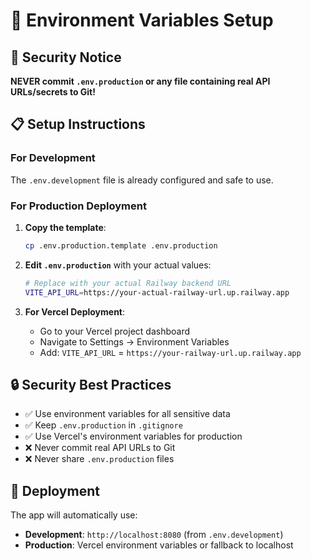 # 🔐 Environment Variables Setup

## 🚨 Security Notice
**NEVER commit `.env.production` or any file containing real API URLs/secrets to Git!**

## 📋 Setup Instructions

### For Development
The `.env.development` file is already configured and safe to use.

### For Production Deployment

1. **Copy the template**:
   ```bash
   cp .env.production.template .env.production
   ```

2. **Edit `.env.production`** with your actual values:
   ```bash
   # Replace with your actual Railway backend URL
   VITE_API_URL=https://your-actual-railway-url.up.railway.app
   ```

3. **For Vercel Deployment**:
   - Go to your Vercel project dashboard
   - Navigate to Settings → Environment Variables
   - Add: `VITE_API_URL` = `https://your-railway-url.up.railway.app`

## 🔒 Security Best Practices

- ✅ Use environment variables for all sensitive data
- ✅ Keep `.env.production` in `.gitignore`
- ✅ Use Vercel's environment variables for production
- ❌ Never commit real API URLs to Git
- ❌ Never share `.env.production` files

## 🚀 Deployment

The app will automatically use:
- **Development**: `http://localhost:8080` (from `.env.development`)
- **Production**: Vercel environment variables or fallback to localhost
